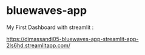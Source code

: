 # bluewaves-app
My First Dashboard with streamlit :

https://dimassandi05-bluewaves-app-streamlit-app-2ls6hd.streamlitapp.com/
